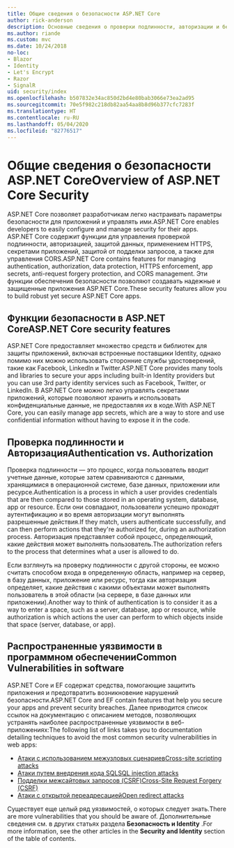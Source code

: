 ```yaml
---
title: Общие сведения о безопасности ASP.NET Core
author: rick-anderson
description: Основные сведения о проверки подлинности, авторизации и безопасности в ASP.NET Core.
ms.author: riande
ms.custom: mvc
ms.date: 10/24/2018
no-loc:
- Blazor
- Identity
- Let's Encrypt
- Razor
- SignalR
uid: security/index
ms.openlocfilehash: b507832e34ac850d2bd4e80bab3066e73ea2ad95
ms.sourcegitcommit: 70e5f982c218db82aa54aa8b8d96b377cfc7283f
ms.translationtype: HT
ms.contentlocale: ru-RU
ms.lasthandoff: 05/04/2020
ms.locfileid: "82776517"
---
```

# <a name="overview-of-aspnet-core-security"></a><span data-ttu-id="4b4e6-103">Общие сведения о безопасности ASP.NET Core</span><span class="sxs-lookup"><span data-stu-id="4b4e6-103">Overview of ASP.NET Core Security</span></span>

<span data-ttu-id="4b4e6-104">ASP.NET Core позволяет разработчикам легко настраивать параметры безопасности для приложений и управлять ими.</span><span class="sxs-lookup"><span data-stu-id="4b4e6-104">ASP.NET Core enables developers to easily configure and manage security for their apps.</span></span> <span data-ttu-id="4b4e6-105">ASP.NET Core содержит функции для управления проверкой подлинности, авторизацией, защитой данных, применением HTTPS, секретами приложений, защитой от подделки запросов, а также для управления CORS.</span><span class="sxs-lookup"><span data-stu-id="4b4e6-105">ASP.NET Core contains features for managing authentication, authorization, data protection, HTTPS enforcement, app secrets, anti-request forgery protection, and CORS management.</span></span> <span data-ttu-id="4b4e6-106">Эти функции обеспечения безопасности позволяют создавать надежные и защищенные приложения ASP.NET Core.</span><span class="sxs-lookup"><span data-stu-id="4b4e6-106">These security features allow you to build robust yet secure ASP.NET Core apps.</span></span>

## <a name="aspnet-core-security-features"></a><span data-ttu-id="4b4e6-107">Функции безопасности в ASP.NET Core</span><span class="sxs-lookup"><span data-stu-id="4b4e6-107">ASP.NET Core security features</span></span>

<span data-ttu-id="4b4e6-108">ASP.NET Core предоставляет множество средств и библиотек для защиты приложений, включая встроенные поставщики Identity, однако помимо них можно использовать сторонние службы удостоверений, такие как Facebook, LinkedIn и Twitter.</span><span class="sxs-lookup"><span data-stu-id="4b4e6-108">ASP.NET Core provides many tools and libraries to secure your apps including built-in Identity providers but you can use 3rd party identity services such as Facebook, Twitter, or LinkedIn.</span></span> <span data-ttu-id="4b4e6-109">В ASP.NET Core можно легко управлять секретами приложений, которые позволяют хранить и использовать конфиденциальные данные, не предоставляя их в коде.</span><span class="sxs-lookup"><span data-stu-id="4b4e6-109">With ASP.NET Core, you can easily manage app secrets, which are a way to store and use confidential information without having to expose it in the code.</span></span>

## <a name="authentication-vs-authorization"></a><span data-ttu-id="4b4e6-110">Проверка подлинности и Авторизация</span><span class="sxs-lookup"><span data-stu-id="4b4e6-110">Authentication vs. Authorization</span></span>

<span data-ttu-id="4b4e6-111">Проверка подлинности — это процесс, когда пользователь вводит учетные данные, которые затем сравниваются с данными, хранящимися в операционной системе, базе данных, приложении или ресурсе.</span><span class="sxs-lookup"><span data-stu-id="4b4e6-111">Authentication is a process in which a user provides credentials that are then compared to those stored in an operating system, database, app or resource.</span></span> <span data-ttu-id="4b4e6-112">Если они совпадают, пользователи успешно проходят аутентификацию и во время авторизации могут выполнять разрешенные действия.</span><span class="sxs-lookup"><span data-stu-id="4b4e6-112">If they match, users authenticate successfully, and can then perform actions that they're authorized for, during an authorization process.</span></span> <span data-ttu-id="4b4e6-113">Авторизация представляет собой процесс, определяющий, какие действия может выполнять пользователь.</span><span class="sxs-lookup"><span data-stu-id="4b4e6-113">The authorization refers to the process that determines what a user is allowed to do.</span></span>

<span data-ttu-id="4b4e6-114">Если взглянуть на проверку подлинности с другой стороны, ее можно считать способом входа в определенную область, например на сервер, в базу данных, приложение или ресурс, тогда как авторизация определяет, какие действия с какими объектами может выполнять пользователь в этой области (на сервере, в базе данных или приложении).</span><span class="sxs-lookup"><span data-stu-id="4b4e6-114">Another way to think of authentication is to consider it as a way to enter a space, such as a server, database, app or resource, while authorization is which actions the user can perform to which objects inside that space (server, database, or app).</span></span>

## <a name="common-vulnerabilities-in-software"></a><span data-ttu-id="4b4e6-115">Распространенные уязвимости в программном обеспечении</span><span class="sxs-lookup"><span data-stu-id="4b4e6-115">Common Vulnerabilities in software</span></span>

<span data-ttu-id="4b4e6-116">ASP.NET Core и EF содержат средства, помогающие защитить приложения и предотвратить возникновение нарушений безопасности.</span><span class="sxs-lookup"><span data-stu-id="4b4e6-116">ASP.NET Core and EF contain features that help you secure your apps and prevent security breaches.</span></span> <span data-ttu-id="4b4e6-117">Далее приводится список ссылок на документацию с описанием методов, позволяющих устранять наиболее распространенные уязвимости в веб-приложениях:</span><span class="sxs-lookup"><span data-stu-id="4b4e6-117">The following list of links takes you to documentation detailing techniques to avoid the most common security vulnerabilities in web apps:</span></span>

* [<span data-ttu-id="4b4e6-118">Атаки с использованием межузловых сценариев</span><span class="sxs-lookup"><span data-stu-id="4b4e6-118">Cross-site scripting attacks</span></span>](xref:security/cross-site-scripting)
* [<span data-ttu-id="4b4e6-119">Атаки путем внедрения кода SQL</span><span class="sxs-lookup"><span data-stu-id="4b4e6-119">SQL injection attacks</span></span>](/ef/core/querying/raw-sql)
* [<span data-ttu-id="4b4e6-120">Подделки межсайтовых запросов (CSRF)</span><span class="sxs-lookup"><span data-stu-id="4b4e6-120">Cross-Site Request Forgery (CSRF)</span></span>](xref:security/anti-request-forgery)
* [<span data-ttu-id="4b4e6-121">Атаки с открытой переадресацией</span><span class="sxs-lookup"><span data-stu-id="4b4e6-121">Open redirect attacks</span></span>](xref:security/preventing-open-redirects)

<span data-ttu-id="4b4e6-122">Существует еще целый ряд уязвимостей, о которых следует знать.</span><span class="sxs-lookup"><span data-stu-id="4b4e6-122">There are more vulnerabilities that you should be aware of.</span></span> <span data-ttu-id="4b4e6-123">Дополнительные сведения см. в других статьях раздела **Безопасность и Identity** .</span><span class="sxs-lookup"><span data-stu-id="4b4e6-123">For more information, see the other articles in the **Security and Identity** section of the table of contents.</span></span>

